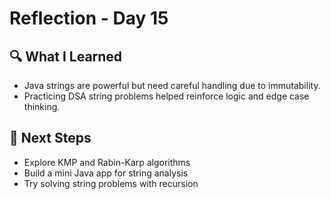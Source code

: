 # Reflection - Day 15

## 🔍 What I Learned
- Java strings are powerful but need careful handling due to immutability.
- Practicing DSA string problems helped reinforce logic and edge case thinking.

## 🚀 Next Steps
- Explore KMP and Rabin-Karp algorithms
- Build a mini Java app for string analysis
- Try solving string problems with recursion
